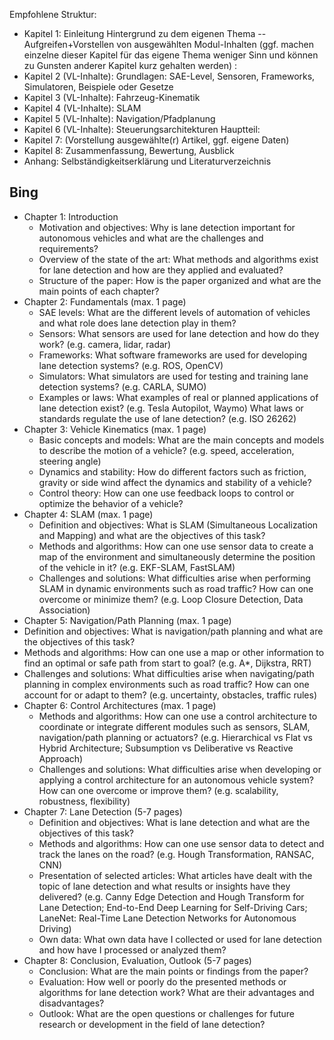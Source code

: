 Empfohlene Struktur:

  - Kapitel 1:   Einleitung
         Hintergrund zu dem eigenen Thema -- Aufgreifen+Vorstellen von ausgewählten Modul-Inhalten
         (ggf. machen einzelne dieser Kapitel für das eigene Thema weniger Sinn und können zu Gunsten anderer Kapitel 
         kurz gehalten werden) :
  - Kapitel 2  (VL-Inhalte): Grundlagen: SAE-Level, Sensoren, Frameworks, Simulatoren, Beispiele oder Gesetze
  - Kapitel 3  (VL-Inhalte): Fahrzeug-Kinematik
  - Kapitel 4  (VL-Inhalte): SLAM
  - Kapitel 5  (VL-Inhalte): Navigation/Pfadplanung
  - Kapitel 6  (VL-Inhalte): Steuerungsarchitekturen
         Hauptteil:
  - Kapitel 7:  (Vorstellung ausgewählte(r) Artikel, ggf. eigene Daten)
  - Kapitel 8:  Zusammenfassung, Bewertung, Ausblick
  - Anhang:  Selbständigkeitserklärung und Literaturverzeichnis

## Bing
-   Chapter 1: Introduction
    -   Motivation and objectives: Why is lane detection important for autonomous vehicles and what are the challenges and requirements?
    -   Overview of the state of the art: What methods and algorithms exist for lane detection and how are they applied and evaluated?
    -   Structure of the paper: How is the paper organized and what are the main points of each chapter?
-   Chapter 2: Fundamentals (max. 1 page)
    -   SAE levels: What are the different levels of automation of vehicles and what role does lane detection play in them?
    -   Sensors: What sensors are used for lane detection and how do they work? (e.g. camera, lidar, radar)
    -   Frameworks: What software frameworks are used for developing lane detection systems? (e.g. ROS, OpenCV)
    -   Simulators: What simulators are used for testing and training lane detection systems? (e.g. CARLA, SUMO)
    -   Examples or laws: What examples of real or planned applications of lane detection exist? (e.g. Tesla Autopilot, Waymo) What laws or standards regulate the use of lane detection? (e.g. ISO 26262)
-   Chapter 3: Vehicle Kinematics (max. 1 page)
    -   Basic concepts and models: What are the main concepts and models to describe the motion of a vehicle? (e.g. speed, acceleration, steering angle)
    -   Dynamics and stability: How do different factors such as friction, gravity or side wind affect the dynamics and stability of a vehicle?
    -   Control theory: How can one use feedback loops to control or optimize the behavior of a vehicle?
-   Chapter 4: SLAM (max. 1 page)
    -   Definition and objectives: What is SLAM (Simultaneous Localization and Mapping) and what are the objectives of this task?
    -   Methods and algorithms: How can one use sensor data to create a map of the environment and simultaneously determine the position of the vehicle in it? (e.g. EKF-SLAM, FastSLAM)
    -   Challenges and solutions: What difficulties arise when performing SLAM in dynamic environments such as road traffic? How can one overcome or minimize them? (e.g. Loop Closure Detection, Data Association)
-   Chapter 5: Navigation/Path Planning (max. 1 page)
-   Definition and objectives: What is navigation/path planning and what are the objectives of this task?
-   Methods and algorithms: How can one use a map or other information to find an optimal or safe path from start to goal? (e.g. A*, Dijkstra, RRT)
-   Challenges and solutions: What difficulties arise when navigating/path planning in complex environments such as road traffic? How can one account for or adapt to them? (e.g. uncertainty, obstacles, traffic rules)
-   Chapter 6: Control Architectures (max. 1 page)
    -   Methods and algorithms: How can one use a control architecture to coordinate or integrate different modules such as sensors, SLAM, navigation/path planning or actuators? (e.g. Hierarchical vs Flat vs Hybrid Architecture; Subsumption vs Deliberative vs Reactive Approach)
    -   Challenges and solutions: What difficulties arise when developing or applying a control architecture for an autonomous vehicle system? How can one overcome or improve them? (e.g. scalability, robustness, flexibility)
-   Chapter 7: Lane Detection (5-7 pages)
    -   Definition and objectives: What is lane detection and what are the objectives of this task?
    -   Methods and algorithms: How can one use sensor data to detect and track the lanes on the road? (e.g. Hough Transformation, RANSAC, CNN)
    -   Presentation of selected articles: What articles have dealt with the topic of lane detection and what results or insights have they delivered? (e.g. Canny Edge Detection and Hough Transform for Lane Detection; End-to-End Deep Learning for Self-Driving Cars; LaneNet: Real-Time Lane Detection Networks for Autonomous Driving)
    -   Own data: What own data have I collected or used for lane detection and how have I processed or analyzed them?
-   Chapter 8: Conclusion, Evaluation, Outlook (5-7 pages)
    -   Conclusion: What are the main points or findings from the paper?
    -   Evaluation: How well or poorly do the presented methods or algorithms for lane detection work? What are their advantages and disadvantages?
    -   Outlook: What are the open questions or challenges for future research or development in the field of lane detection?